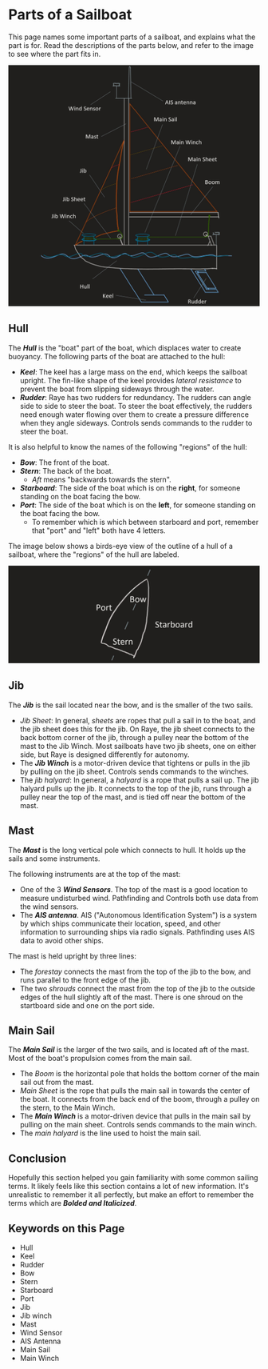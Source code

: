 # Parts of a Sailboat

This page names some important parts of a sailboat, and explains what the part is for.
Read the descriptions of the parts below, and refer to the image to see where the part fits in.

![image](../../assets/images/sailing/parts_of_boat.jpg)

## Hull

The ***Hull*** is the "boat" part of the boat, which displaces water to create buoyancy. The following parts of the boat
are attached to the hull:

- ***Keel***: The keel has a large mass on the end, which keeps the sailboat upright. The fin-like shape of the
keel provides *lateral resistance* to prevent the boat from slipping sideways through the water.
- ***Rudder***: Raye has two rudders for redundancy. The rudders can angle side to side to steer the boat.
To steer the boat effectively, the rudders need enough water flowing over them to create a pressure difference when they
angle sideways. Controls sends commands to the rudder to steer the boat.

It is also helpful to know the names of the following "regions" of the hull:

- ***Bow***: The front of the boat.
- ***Stern***: The back of the boat.
    - *Aft* means "backwards towards the stern".
- ***Starboard***: The side of the boat which is on the **right**, for someone standing on the boat facing the bow.
- ***Port***: The side of the boat which is on the **left**, for someone standing on the boat facing the bow.
    - To remember which is which between starboard and port, remember that "port" and "left" both have 4 letters.

The image below shows a birds-eye view of the outline of a hull of a sailboat,
where the "regions" of the hull are labeled.

![image](../../assets/images/sailing/regions_of_hull.jpg)

## Jib

The ***Jib*** is the sail located near the bow, and is the smaller of the two sails.

- *Jib Sheet*: In general, *sheets* are ropes that pull a sail in to the boat, and the jib sheet does this for the jib.
On Raye, the jib sheet connects to the back bottom corner of the jib, through a pulley near the bottom of the mast to
the Jib Winch. Most sailboats have two jib sheets, one on either side, but Raye is designed differently for autonomy.
- The ***Jib Winch*** is a motor-driven device that tightens or pulls in the jib by pulling on the jib sheet.
Controls sends commands to the winches.
- The *jib halyard*: In general, a *halyard* is a rope that pulls a sail up. The jib halyard pulls up the jib.
It connects to the top of the jib, runs through a pulley near the top of the mast, and is tied off
near the bottom of the mast.

## Mast

The ***Mast*** is the long vertical pole which connects to hull. It holds up the sails and some instruments.

The following instruments are at the top of the mast:

- One of the 3 ***Wind Sensors***. The top of the mast is a good location to measure undisturbed wind.
Pathfinding and Controls both use data from the wind sensors.
- The ***AIS antenna***. AIS ("Autonomous Identification System") is a system by which ships
communicate their location, speed, and other information to surrounding ships via radio signals.
Pathfinding uses AIS data to avoid other ships.

The mast is held upright by three lines:

- The *forestay* connects the mast from the top of the jib to the bow, and runs parallel to the front edge of the jib.
- The two *shrouds* connect the mast from the top of the jib to the outside edges of the hull slightly aft of the mast.
There is one shroud on the startboard side and one on the port side.

## Main Sail

The ***Main Sail*** is the larger of the two sails, and is located aft of the mast.
Most of the boat's propulsion comes from the main sail.

- The *Boom* is the horizontal pole that holds the bottom corner of the main sail out from the mast.
- *Main Sheet* is the rope that pulls the main sail in towards the center of the boat. It connects from the back end of
the boom, through a pulley on the stern, to the Main Winch.
- The ***Main Winch*** is a motor-driven device that pulls in the main sail by pulling on the main sheet.
Controls sends commands to the main winch.
- The *main halyard* is the line used to hoist the main sail.

## Conclusion

Hopefully this section helped you gain familiarity with some common sailing terms.
It likely feels like this section contains a lot of new information. It's unrealistic to remember it all perfectly,
but make an effort to remember the terms which are ***Bolded and Italicized***.

## Keywords on this Page

- Hull
- Keel
- Rudder
- Bow
- Stern
- Starboard
- Port
- Jib
- Jib winch
- Mast
- Wind Sensor
- AIS Antenna
- Main Sail
- Main Winch
